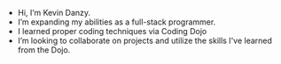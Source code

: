- Hi, I’m Kevin Danzy.
- I’m expanding my abilities as a full-stack programmer.
- I learned proper coding techniques via Coding Dojo
- I’m looking to collaborate on projects and utilize the skills I've learned from the Dojo.


<!---
kjdanzy/kjdanzy is a ✨ special ✨ repository because its `README.md` (this file) appears on your GitHub profile.
You can click the Preview link to take a look at your changes.
--->

